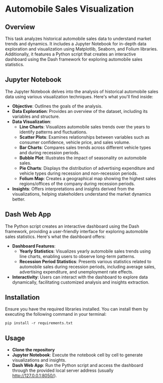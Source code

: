 # Automobile Sales Visualization

## Overview
This task analyzes historical automobile sales data to understand market trends and dynamics. It includes a Jupyter Notebook for in-depth data exploration and visualization using Matplotlib, Seaborn, and Folium libraries. Additionally, it features a Python script that creates an interactive dashboard using the Dash framework for exploring automobile sales statistics.

## Jupyter Notebook
The Jupyter Notebook delves into the analysis of historical automobile sales data using various visualization techniques. Here's what you'll find inside:

- **Objective**: Outlines the goals of the analysis.
- **Data Exploration**: Provides an overview of the dataset, including its variables and structure.
- **Data Visualization**:
  - **Line Charts**: Visualizes automobile sales trends over the years to identify patterns and fluctuations.
  - **Scatter Plots**: Examines relationships between variables such as consumer confidence, vehicle price, and sales volume.
  - **Bar Charts**: Compares sales trends across different vehicle types and during recession periods.
  - **Bubble Plot**: Illustrates the impact of seasonality on automobile sales.
  - **Pie Charts**: Displays the distribution of advertising expenditure and vehicle types during recession and non-recession periods.
  - **Folium Map**: Creates a geographical map showing the highest sales regions/offices of the company during recession periods.
- **Insights**: Offers interpretations and insights derived from the visualizations, helping stakeholders understand the market dynamics better.

## Dash Web App
The Python script creates an interactive dashboard using the Dash framework, providing a user-friendly interface for exploring automobile sales statistics. Here's what the dashboard offers:

- **Dashboard Features**:
  - **Yearly Statistics**: Visualizes yearly automobile sales trends using line charts, enabling users to observe long-term patterns.
  - **Recession Period Statistics**: Presents various statistics related to automobile sales during recession periods, including average sales, advertising expenditure, and unemployment rate effects.
- **Interactivity**: Users can interact with the dashboard to explore data dynamically, facilitating customized analysis and insights extraction.

## Installation
Ensure you have the required libraries installed. You can install them by executing the following command in your terminal:

```
pip install -r requirements.txt
```

## Usage
- **Clone the repository**
- **Jupyter Notebook**: Execute the notebook cell by cell to generate visualizations and insights.
- **Dash Web App**: Run the Python script and access the dashboard through the provided local server address (usually http://127.0.0.1:8050/).
